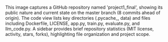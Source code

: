 This image captures a GitHub repository named 'project1_final', showing its public nature and current state on the master branch (8 commits ahead of origin). The code view lists key directories (.pycache_, data) and files including Dockerfile, LICENSE, app.py, train.py, evaluate.py, and llm_code.py. A sidebar provides brief repository statistics (MIT license, activity, stars, forks), highlighting file organization and project scope.